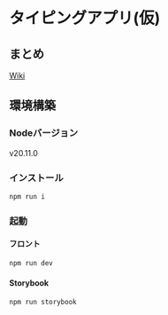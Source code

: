 # タイピングアプリ(仮)

## まとめ

[Wiki](https://furtive-busby-e7e.notion.site/9901e2bb70924f868b87d940f8a758f4)

## 環境構築

### Nodeバージョン

v20.11.0

### インストール

```bash
npm run i
```

### 起動

#### フロント

```bash
npm run dev
```

#### Storybook

```bash
npm run storybook
```
